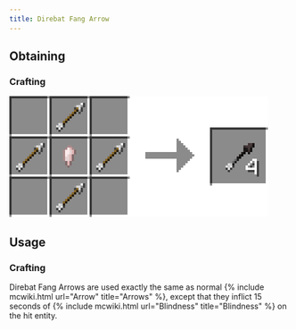 ```yaml
---
title: Direbat Fang Arrow
---
```


## Obtaining
### Crafting
![](../assets/docs/direbat_fang_arrow/recipe.png)

## Usage
### Crafting
Direbat Fang Arrows are used exactly the same as normal {% include mcwiki.html url="Arrow" title="Arrows" %}, except that they inflict 15 seconds of {% include mcwiki.html url="Blindness" title="Blindness" %} on the hit entity.
